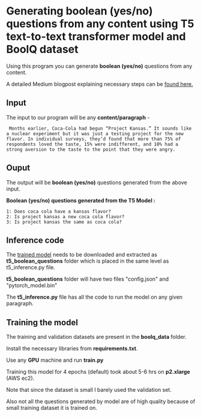 
# Generating boolean (yes/no) questions from any content using T5 text-to-text transformer model and BoolQ dataset


Using this program you can generate **boolean (yes/no)** questions from any content.

A detailed Medium blogpost explaining necessary steps can be [found here.](https://medium.com/@ramsrigouthamg/generating-boolean-yes-no-questions-from-any-content-using-t5-text-to-text-transformer-model-69f2744aff44)

## Input

The input to our program will be any **content/paragraph** -

``` Months earlier, Coca-Cola had begun “Project Kansas.” It sounds like a nuclear experiment but it was just a testing project for the new flavor. In individual surveys, they’d found that more than 75% of respondents loved the taste, 15% were indifferent, and 10% had a strong aversion to the taste to the point that they were angry.```

## Ouput

The output will be **boolean (yes/no)** questions generated from the above input. 

**Boolean (yes/no) questions generated from the T5 Model :**

```
1: Does coca cola have a kansas flavor?
2: Is project kansas a new coca cola flavor?
3: Is project kansas the same as coca cola?

```

## Inference code

The [trained model](https://drive.google.com/file/d/1NsUIpZio73FrPWQQ2IsMmBF20cvvxO1T/view?usp=sharing) needs to be downloaded and extracted as  **t5_boolean_questions** folder which is placed in the same level as t5_inference.py file.

**t5_boolean_questions** folder will have two files "config.json" and "pytorch_model.bin"

The **t5_inference.py** file has all the code to run the model on any given paragraph.

## Training the model
The training and validation datasets are present in the **boolq_data** folder.

Install the necessary libraries from **requirements.txt**.

Use any **GPU** machine and run **train.py**

Training this model for 4 epochs (default) took about 5-6 hrs on **p2.xlarge** (AWS ec2).

Note that since the dataset is small I barely used the validation set.

Also not all the questions generated by model are of high quality because of small training dataset it is trained on.
